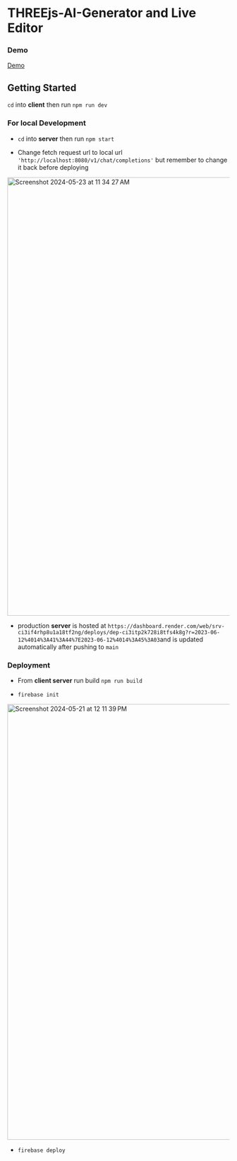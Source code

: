 # THREEjs-AI-Generator and Live Editor

### Demo
[Demo]([http://semver.org/](https://threejs-ai-generator.web.app/))

## Getting Started
`cd` into **client** then run `npm run dev`

### For local Development
* `cd` into **server** then run `npm start`

* Change fetch request url to local url `'http://localhost:8080/v1/chat/completions'` but remember to change it back before deploying
<img width="992" alt="Screenshot 2024-05-23 at 11 34 27 AM" src="https://github.com/dannyWoodford/THREEjs-AI-Generator/assets/50857236/a1a5d59b-d507-43d2-a10c-6e4bc1ed0ab4">

* production **server** is hosted at  `https://dashboard.render.com/web/srv-ci3if4rhp8u1a18tf2ng/deploys/dep-ci3itp2k728i8tfs4k8g?r=2023-06-12%4014%3A41%3A44%7E2023-06-12%4014%3A45%3A03`and is updated automatically after pushing to `main`

### Deployment
* From **client server** run build `npm run build`

* `firebase init`
<img width="986" alt="Screenshot 2024-05-21 at 12 11 39 PM" src="https://github.com/dannyWoodford/THREEjs-AI-Generator/assets/50857236/0f64a688-7edc-4d2d-adbe-0cd06e732966">

* `firebase deploy`



